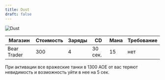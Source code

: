 ```yaml
---
title: Dust
draft: false
---
```


![Dust](/media/Items/BTNDust.JPG)

| Магазин         | Стоимость | Заряды | CD        | Мана | Требование |
| --------------  | --------- | ------ | --------- | ---- |----------- |
| Bear Trader     | 300      | 4      | 30 сек.  | 15   | нет       |

При активации все вражеские танки в 1300 АОЕ от вас теряют невидимость и возможность уйти в нее на 5 сек.